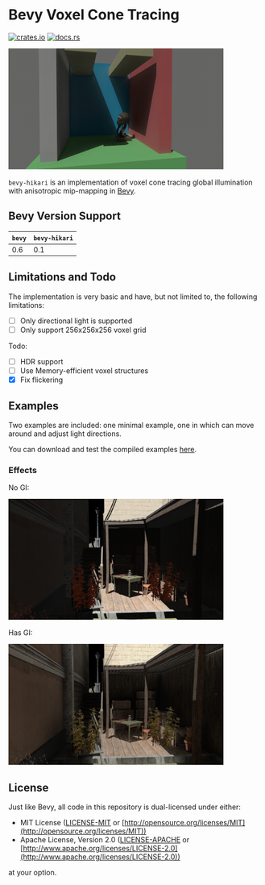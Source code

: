 # Bevy Voxel Cone Tracing

[![crates.io](https://img.shields.io/crates/v/bevy-hikari)](https://crates.io/crates/bevy-hikari)
[![docs.rs](https://docs.rs/bevy-hikari/badge.svg)](https://docs.rs/bevy-hikari)

<img src="assets/screenshots/cover.gif" width="427" height="240" />

`bevy-hikari` is an implementation of voxel cone tracing global illumination with anisotropic mip-mapping in [Bevy](https://bevyengine.org/).

## Bevy Version Support
| `bevy` | `bevy-hikari` |
| ------ | ------------- |
| 0.6    | 0.1           |

## Limitations and Todo
The implementation is very basic and have, but not limited to, the following limitations:
- [ ] Only directional light is supported
- [ ] Only support 256x256x256 voxel grid

Todo:
- [ ] HDR support
- [ ] Use Memory-efficient voxel structures
- [x] Fix flickering

## Examples
Two examples are included: one minimal example, one in which can move around and adjust light directions.

You can download and test the compiled examples [here](https://github.com/cryscan/bevy-hikari/releases).

### Effects
No GI:

<img src="assets/screenshots/no-gi.png" width="427" height="240" />

Has GI:

<img src="assets/screenshots/has-gi.png" width="427" height="240" />

## License
Just like Bevy, all code in this repository is dual-licensed under either:

* MIT License ([LICENSE-MIT](docs/LICENSE-MIT) or [http://opensource.org/licenses/MIT](http://opensource.org/licenses/MIT))
* Apache License, Version 2.0 ([LICENSE-APACHE](docs/LICENSE-APACHE) or [http://www.apache.org/licenses/LICENSE-2.0](http://www.apache.org/licenses/LICENSE-2.0))

at your option.
